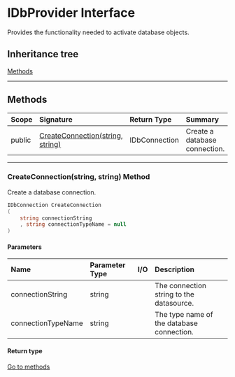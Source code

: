 ﻿


# IDbProvider Interface



Provides the functionality needed to activate database objects.






## Inheritance tree

[Methods](#Methods)&nbsp;&nbsp;





---
## Methods
|Scope|Signature|Return Type|Summary|
|:--|:--|:--|:--|
| public | [CreateConnection(string, string)](#createconnectionstring-string-method) | IDbConnection | Create a database connection. |
---
### CreateConnection(string, string) Method

Create a database connection.
```c#
IDbConnection CreateConnection
(
	string connectionString
	, string connectionTypeName = null
)
```
#### Parameters
|Name|Parameter Type|I/O|Description|
|:--|:--|:-:|:--|
| connectionString | string |  | The connection string to the datasource. |
| connectionTypeName | string |  | The type name of the database connection. |
#### Return type


[Go to methods](#Methods)



